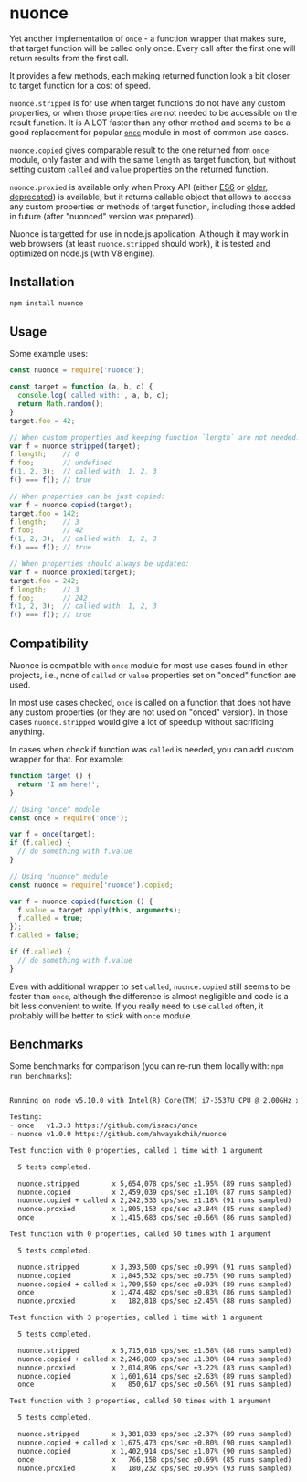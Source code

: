 nuonce
======

Yet another implementation of `once` - a function wrapper that makes sure, that target function will be called only once.
Every call after the first one will return results from the first call.

It provides a few methods, each making returned function look a bit closer to target function for a cost of speed.

`nuonce.stripped` is for use when target functions do not have any custom properties, or when those properties are not needed to be accessible on the result function. It is A LOT faster than any other method and seems to be a good replacement for popular [`once`](https://github.com/isaacs/once) module in most of common use cases.

`nuonce.copied` gives comparable result to the one returned from `once` module, only faster and with the same `length` as target function, but without setting custom `called` and `value` properties on the returned function.

`nuonce.proxied` is available only when Proxy API (either [ES6](https://developer.mozilla.org/en/docs/Web/JavaScript/Reference/Global_Objects/Proxy) or [older, deprecated](https://developer.mozilla.org/en-US/docs/Archive/Web/Old_Proxy_API)) is available, but it returns callable object that allows to access any custom properties or methods of target function, including those added in future (after "nuonced" version was prepared).

Nuonce is targetted for use in node.js application. Although it may work in web browsers (at least `nuonce.stripped` should work), it is tested and optimized on node.js (with V8 engine).


## Installation

```sh
npm install nuonce
```


## Usage

Some example uses:

```js
const nuonce = require('nuonce');

const target = function (a, b, c) {
  console.log('called with:', a, b, c);
  return Math.random();
}
target.foo = 42;

// When custom properties and keeping function `length` are not needed:
var f = nuonce.stripped(target);
f.length;    // 0
f.foo;       // undefined
f(1, 2, 3);  // called with: 1, 2, 3
f() === f(); // true

// When properties can be just copied:
var f = nuonce.copied(target);
target.foo = 142;
f.length;    // 3
f.foo;       // 42
f(1, 2, 3);  // called with: 1, 2, 3
f() === f(); // true

// When properties should always be updated:
var f = nuonce.proxied(target);
target.foo = 242;
f.length;    // 3
f.foo;       // 242
f(1, 2, 3);  // called with: 1, 2, 3
f() === f(); // true
```


## Compatibility

Nuonce is compatible with `once` module for most use cases found in other projects, i.e., none of `called` or `value` properties set on "onced" function are used.

In most use cases checked, `once` is called on a function that does not have any custom properties (or they are not used on "onced" version). In those cases `nuonce.stripped` would give a lot of speedup without sacrificing anything.

In cases when check if function was `called` is needed, you can add custom wrapper for that. For example:

```js
function target () {
  return 'I am here!';
}

// Using "once" module
const once = require('once');

var f = once(target);
if (f.called) {
  // do something with f.value
}

// Using "nuonce" module
const nuonce = require('nuonce').copied;

var f = nuonce.copied(function () {
  f.value = target.apply(this, arguments);
  f.called = true;
});
f.called = false;

if (f.called) {
  // do something with f.value
}
```

Even with additional wrapper to set `called`, `nuonce.copied` still seems to be faster than `once`, although the difference is almost negligible and code is a bit less convenient to write. If you really need to use `called` often, it probably will be better to stick with `once` module.


## Benchmarks

Some benchmarks for comparison (you can re-run them locally with: `npm run benchmarks`):

```markdown

Running on node v5.10.0 with Intel(R) Core(TM) i7-3537U CPU @ 2.00GHz x 4

Testing:
- once   v1.3.3 https://github.com/isaacs/once         
- nuonce v1.0.0 https://github.com/ahwayakchih/nuonce  

Test function with 0 properties, called 1 time with 1 argument

  5 tests completed.

  nuonce.stripped        x 5,654,078 ops/sec ±1.95% (89 runs sampled)
  nuonce.copied          x 2,459,039 ops/sec ±1.10% (87 runs sampled)
  nuonce.copied + called x 2,242,533 ops/sec ±1.18% (91 runs sampled)
  nuonce.proxied         x 1,805,153 ops/sec ±3.84% (85 runs sampled)
  once                   x 1,415,683 ops/sec ±0.66% (86 runs sampled)

Test function with 0 properties, called 50 times with 1 argument

  5 tests completed.

  nuonce.stripped        x 3,393,500 ops/sec ±0.99% (91 runs sampled)
  nuonce.copied          x 1,845,532 ops/sec ±0.75% (90 runs sampled)
  nuonce.copied + called x 1,709,559 ops/sec ±0.93% (89 runs sampled)
  once                   x 1,474,482 ops/sec ±0.83% (86 runs sampled)
  nuonce.proxied         x   182,818 ops/sec ±2.45% (88 runs sampled)

Test function with 3 properties, called 1 time with 1 argument

  5 tests completed.

  nuonce.stripped        x 5,715,616 ops/sec ±1.58% (88 runs sampled)
  nuonce.copied + called x 2,246,889 ops/sec ±1.30% (84 runs sampled)
  nuonce.proxied         x 2,014,896 ops/sec ±3.22% (83 runs sampled)
  nuonce.copied          x 1,601,614 ops/sec ±2.63% (89 runs sampled)
  once                   x   850,617 ops/sec ±0.56% (91 runs sampled)

Test function with 3 properties, called 50 times with 1 argument

  5 tests completed.

  nuonce.stripped        x 3,381,833 ops/sec ±2.37% (89 runs sampled)
  nuonce.copied + called x 1,675,473 ops/sec ±0.80% (90 runs sampled)
  nuonce.copied          x 1,402,914 ops/sec ±1.07% (90 runs sampled)
  once                   x   766,158 ops/sec ±0.69% (85 runs sampled)
  nuonce.proxied         x   180,232 ops/sec ±0.95% (93 runs sampled)
```
